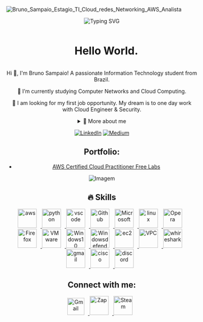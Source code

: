 ![Bruno_Sampaio_Estagio_TI_Cloud_redes_Networking_AWS_Analista](https://github.com/user-attachments/assets/511833c9-6966-4b6c-a7f2-607d14ebfc23)
<div  align="center"> 

![Typing SVG](https://readme-typing-svg.herokuapp.com/?color=ffd700&size=35&center=true&vCenter=true&width=1000&lines=Hello,+my+name+is+Bruno+Sampaio;I+am+from+Brazil;Computer+Networks+and+Cloud+Computing+Student;Be+Welcome!)

<div align="center">

<!--título-->
<div id="user-content-toc">
  <ul align="center">
    <summary><h1 style="display: inline-block">Hello World.</h1></summary>
</div>

<!-- Presentation -->
<p>
  Hi 👋, I'm Bruno Sampaio! A passionate Information Technology student from Brazil.

🌱 I’m currently studying Computer Networks and Cloud Computing.

🔭 I am looking for my first job opportunity. My dream is to one day work with Cloud Engineer & Security.
</p>

<!-- Dropdown -->
<details>
  <summary>💬 More about me</summary>

  🚀  I am 35 years old, with a degree in Architecture and Urbanism, and experience in multi-family, commercial, and high-end architecture, I am a professional transitioning my career to Information Technology. I am currently studying for a degree in Computer Networks and a postgraduate degree in Cyber ​​Defense and Networks and Distributed Computing. I have theoretical knowledge in security standards such as ISO 27001, LGPD, and cybersecurity frameworks (NIST, MITRE). I am currently in the process of obtaining certification as an AWS Certified Cloud Practitioner through the AWS Re/Start program and also taking the specialization stage of the Hackers do Bem program in DevSecOps.
</details>

<!-- Links -->
[![LinkedIn](https://img.shields.io/badge/LinkedIn-0077B5?style=for-the-badge&logo=linkedin&logoColor=white)](https://www.linkedin.com/in/brunodefsampaio/)
[![Medium](https://img.shields.io/badge/Medium-12100E?style=for-the-badge&logo=medium&logoColor=white)](https://github.com/Brunodfsampaio)

<!-- Portfolio -->
## Portfolio:
- [AWS Certified Cloud Practitioner Free Labs](https://github.com/Brunodfsampaio/AWS-Practitioner-Hands-on-labs)

<!-- GIF -->
<p align="center">
  <img align="center" src="https://github.com/user-attachments/assets/7d85523b-86b8-4a28-b984-b6469829d657" alt="Imagem">
</p>

## 🔥 Skills
<!-- Skills: Programming Languages -->
<a href="https://aws.amazon.com/pt/?nc2=h_lg" target="_blank" rel="noreferrer">
      <img  alt="aws" height="50px" style="padding-right:10px;" src="https://download.logo.wine/logo/Amazon_Web_Services/Amazon_Web_Services-Logo.wine.png" />
  </a>
<a href="https://www.python.org/" target="_blank" rel="noreferrer">
      <img  alt="python" height="50px" style="padding-right:10px;" src="https://cdn.jsdelivr.net/gh/devicons/devicon/icons/python/python-original.svg" />
   </a>
  
  <a href="https://www.notion.so/halley-programacao/Data-Science-be5e95626305405c8787fb44f134569c" target="_blank" rel="noreferrer">
      <img  alt="vscode" height="50px" style="padding-right:10px;"src="https://upload.wikimedia.org/wikipedia/commons/thumb/e/e9/Notion-logo.svg/2048px-Notion-logo.svg.png"/>
 
   <a href="https://github.com/Brunodfsampaio" target="_blank" rel="noreferrer">
      <img  alt="Github" height="50px" style="padding-right:10px;" src="https://www.logo.wine/a/logo/GitHub/GitHub-Logo.wine.svg"/>
  </a>
  <a href="https://www.microsoft.com/pt-br" target="_blank" rel="noreferrer">
      <img  alt="Microsoft" height="50px" style="padding-right:10px;" src="https://upload.wikimedia.org/wikipedia/commons/4/44/Microsoft_logo.svg"/>
  </a>
  <a href="https://www.linux.org/" target="_blank" rel="noreferrer">
      <img  alt="linux" height="50px" style="padding-right:10px;" src="https://www.logo.wine/a/logo/Linux/Linux-Logo.wine.svg"/>
  </a>
  <a href="https://www.opera.com/" target="_blank" rel="noreferrer">
      <img  alt="Opera" height="50px" style="padding-right:10px;" src="https://cdn.jsdelivr.net/gh/devicons/devicon/icons/opera/opera-original.svg"/>
  </a>
  <a href="https://www.mozilla.org/pt-BR/firefox/" target="_blank" rel="noreferrer">
      <img  alt="Firefox" height="50px" style="padding-right:10px;" src="https://cdn.jsdelivr.net/gh/devicons/devicon/icons/firefox/firefox-original.svg"/>
  </a>        
 <a href="https://www.vmware.com/" target="_blank" rel="noreferrer">
      <img  alt="VMware" height="50px" style="padding-right:10px;" src="https://www.logo.wine/a/logo/VMware/VMware-Logo.wine.svg"/>
  </a>  
 <a href="https://www.microsoft.com/pt-br" target="_blank" rel="noreferrer">
      <img  alt="Windows10" height="50px" style="padding-right:10px;" src="https://www.logo.wine/a/logo/Windows_10/Windows_10-Logo.wine.svg"/>
  </a>  
 <a href="https://www.microsoft.com/pt-br" target="_blank" rel="noreferrer">
      <img  alt="Windowsdefender" height="50px" style="padding-right:10px;" src="https://www.logo.wine/a/logo/Windows_Defender/Windows_Defender-Logo.wine.svg"/>
  </a>  
<a href="https://aws.amazon.com/pt/?nc2=h_lg" target="_blank" rel="noreferrer">
      <img  alt="ec2" height="50px" style="padding-right:10px;" src="https://www.logo.wine/a/logo/Amazon_Elastic_Compute_Cloud/Amazon_Elastic_Compute_Cloud-Logo.wine.svg" />
  </a>
<a href="https://aws.amazon.com/pt/?nc2=h_lg" target="_blank" rel="noreferrer">
      <img  alt="VPC" height="50px" style="padding-right:10px;" src="https://www.logo.wine/a/logo/Amazon_Virtual_Private_Cloud/Amazon_Virtual_Private_Cloud-Logo.wine.svg" />
  </a>
<a href="https://www.wireshark.org/" target="_blank" rel="noreferrer">
      <img  alt="whireshark" height="50px" style="padding-right:10px;" src="https://www.wireshark.org/assets/img/wireshark-logo-light.png" />
  </a>
<a href="https://www.google.com/" target="_blank" rel="noreferrer">
      <img  alt="gmail" height="50px" style="padding-right:10px;" src="https://www.logo.wine/a/logo/Gmail/Gmail-Logo.wine.svg" />
  </a>
<a href="https://www.cisco.com/" target="_blank" rel="noreferrer">
      <img  alt="cisco" height="50px" style="padding-right:10px;" src="https://www.logo.wine/a/logo/Cisco_Systems/Cisco_Systems-Logo.wine.svg" />
  </a>
<a href="https://www.discord.com/" target="_blank" rel="noreferrer">
      <img  alt="discord" height="50px" style="padding-right:10px;" src="https://www.logo.wine/a/logo/Discord_(software)/Discord_(software)-Logo.wine.svg" />
  </a>


  
## Connect with me: 

<a href="mailto:brunotisampaio@gmail.com" target="_blank" rel="noreferrer">
      <img  alt="Gmail" height="45px" style="padding-right:10px;" src="https://upload.wikimedia.org/wikipedia/commons/7/7e/Gmail_icon_%282020%29.svg" />
  </a>
  <a href="https://wa.me/5585988709212?text=Bem+vindo+%21+Me+chamo%2C+Bruno+Sampaio+." target="_blank" rel="noreferrer">
      <img  alt="Zap" height="50px" style="padding-right:10px; ;" src="https://upload.wikimedia.org/wikipedia/commons/6/6b/WhatsApp.svg"/>
 </a>
 <a href="https://www.linkedin.com/in/brunodefsampaio/" target="_blank" rel="noreferrer">
      <img  alt="Steam" height="50px" style="padding-right:10px;"src="https://upload.wikimedia.org/wikipedia/commons/thumb/8/81/LinkedIn_icon.svg/800px-LinkedIn_icon.svg.png?20210220164014"/>
 </a>

